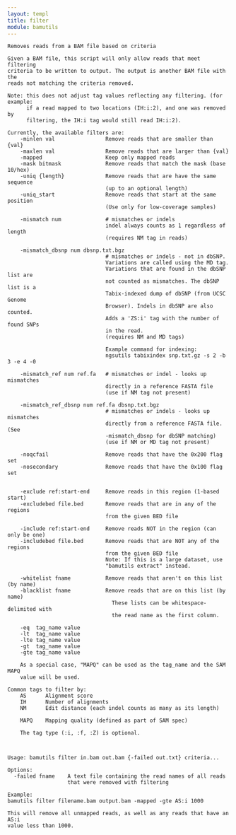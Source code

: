 ```yaml
---
layout: templ
title: filter
module: bamutils
---
```

    
    Removes reads from a BAM file based on criteria
    
    Given a BAM file, this script will only allow reads that meet filtering
    criteria to be written to output. The output is another BAM file with the
    reads not matching the criteria removed.
    
    Note: this does not adjust tag values reflecting any filtering. (for example:
          if a read mapped to two locations (IH:i:2), and one was removed by
          filtering, the IH:i tag would still read IH:i:2).
    
    Currently, the available filters are:
        -minlen val                Remove reads that are smaller than {val}
        -maxlen val                Remove reads that are larger than {val}
        -mapped                    Keep only mapped reads
        -mask bitmask              Remove reads that match the mask (base 10/hex)
        -uniq {length}             Remove reads that are have the same sequence
                                   (up to an optional length)
        -uniq_start                Remove reads that start at the same position
                                   (Use only for low-coverage samples)
    
        -mismatch num              # mismatches or indels
                                   indel always counts as 1 regardless of length
                                   (requires NM tag in reads)
    
        -mismatch_dbsnp num dbsnp.txt.bgz
                                   # mismatches or indels - not in dbSNP.
                                   Variations are called using the MD tag.
                                   Variations that are found in the dbSNP list are
                                   not counted as mismatches. The dbSNP list is a
                                   Tabix-indexed dump of dbSNP (from UCSC Genome
                                   Browser). Indels in dbSNP are also counted.
                                   Adds a 'ZS:i' tag with the number of found SNPs
                                   in the read.
                                   (requires NM and MD tags)
    
                                   Example command for indexing:
                                   ngsutils tabixindex snp.txt.gz -s 2 -b 3 -e 4 -0
    
        -mismatch_ref num ref.fa   # mismatches or indel - looks up mismatches
                                   directly in a reference FASTA file
                                   (use if NM tag not present)
    
        -mismatch_ref_dbsnp num ref.fa dbsnp.txt.bgz
                                   # mismatches or indels - looks up mismatches
                                   directly from a reference FASTA file. (See
                                   -mismatch_dbsnp for dbSNP matching)
                                   (use if NM or MD tag not present)
    
        -noqcfail                  Remove reads that have the 0x200 flag set
        -nosecondary               Remove reads that have the 0x100 flag set
    
    
        -exclude ref:start-end     Remove reads in this region (1-based start)
        -excludebed file.bed       Remove reads that are in any of the regions
                                   from the given BED file
    
        -include ref:start-end     Remove reads NOT in the region (can only be one)
        -includebed file.bed       Remove reads that are NOT any of the regions
                                   from the given BED file
                                   Note: If this is a large dataset, use
                                   "bamutils extract" instead.
    
        -whitelist fname           Remove reads that aren't on this list (by name)
        -blacklist fname           Remove reads that are on this list (by name)
                                     These lists can be whitespace-delimited with
                                     the read name as the first column.
    
        -eq  tag_name value
        -lt  tag_name value
        -lte tag_name value
        -gt  tag_name value
        -gte tag_name value
    
        As a special case, "MAPQ" can be used as the tag_name and the SAM MAPQ
        value will be used.
    
    Common tags to filter by:
        AS      Alignment score
        IH      Number of alignments
        NM      Edit distance (each indel counts as many as its length)
    
        MAPQ    Mapping quality (defined as part of SAM spec)
    
        The tag type (:i, :f, :Z) is optional.
    
    
    
    Usage: bamutils filter in.bam out.bam {-failed out.txt} criteria...
    
    Options:
      -failed fname    A text file containing the read names of all reads
                       that were removed with filtering
    
    Example:
    bamutils filter filename.bam output.bam -mapped -gte AS:i 1000
    
    This will remove all unmapped reads, as well as any reads that have an AS:i
    value less than 1000.
    
    
